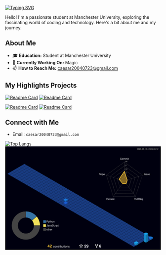 [![Typing SVG](https://readme-typing-svg.herokuapp.com?font=Fira+Code&weight=500&size=30&duration=4000&pause=1000&color=CA3DF7&random=false&width=535&lines=Welcome+to+Xuanpei's+Hub!+%F0%9F%91%8B+)](https://git.io/typing-svg)

Hello! I'm a passionate student at Manchester University, exploring the fascinating world of coding and technology. Here's a bit about me and my journey.

## About Me

- 🎓 **Education:** Student at Manchester University
- 🔭 **Currently Working On:** Magic
- 📫 **How to Reach Me:** caesar20040723@gmail.com

  

## My Highlights Projects

[![Readme Card](https://github-readme-stats.vercel.app/api/pin/?username=Caesar723&repo=Magic&theme=tokyonight)](https://github.com/Caesar723/Magic)
[![Readme Card](https://github-readme-stats.vercel.app/api/pin/?username=Caesar723&repo=Birthday_gift_for_KaKa&theme=tokyonight)](https://github.com/Caesar723/Birthday_gift_for_KaKa)

[![Readme Card](https://github-readme-stats.vercel.app/api/pin/?username=Caesar723&repo=TheDayOfSagittarius3&theme=tokyonight)](https://github.com/Caesar723/TheDayOfSagittarius3)
[![Readme Card](https://github-readme-stats.vercel.app/api/pin/?username=Caesar723&repo=MAZE_3D&theme=tokyonight)](https://github.com/Caesar723/MAZE_3D)


## Connect with Me

- Email: `caesar20040723@gmail.com`


![Top Langs](https://github-readme-stats.vercel.app/api/top-langs/?username=Caesar723&layout=compact&theme=tokyonight)
![](./profile-3d-contrib/profile-night-view.svg)
